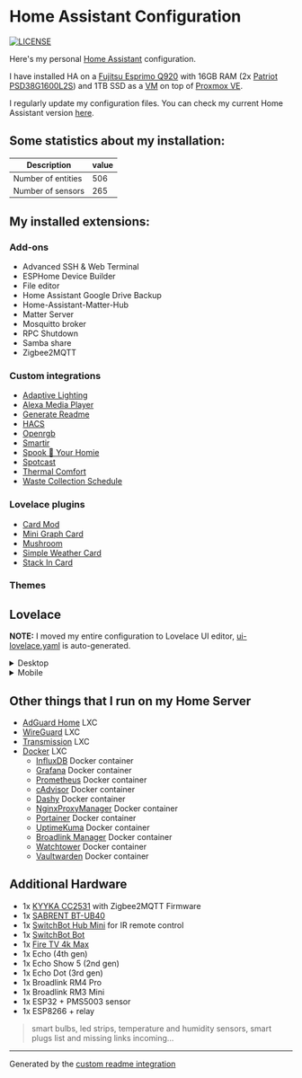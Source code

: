 # Home Assistant Configuration
[![LICENSE](https://img.shields.io/badge/license-MIT-gold.svg)](LICENSE)

Here's my personal [Home Assistant](https://home-assistant.io/) configuration.

I have installed HA on a [Fujitsu Esprimo Q920](https://www.amazon.it/gp/product/B0854LM164) with 16GB RAM (2x [Patriot PSD38G1600L2S](https://www.amazon.it/gp/product/B009WIW9GE)) and 1TB SSD as a [VM](https://community.home-assistant.io/t/home-assistant-os-installation-on-proxmox-ve-7-tutorial/335964) on top of [Proxmox VE](https://www.proxmox.com/en/proxmox-ve).

I regularly update my configuration files. You can check my current Home Assistant version [here](.HA_VERSION).


## Some statistics about my installation:

Description | value
-- | --
Number of entities | 506
Number of sensors | 265


## My installed extensions:

### Add-ons
- Advanced SSH & Web Terminal
- ESPHome Device Builder
- File editor
- Home Assistant Google Drive Backup
- Home-Assistant-Matter-Hub
- Matter Server
- Mosquitto broker
- RPC Shutdown
- Samba share
- Zigbee2MQTT

### Custom integrations
- [Adaptive Lighting](https://github.com/basnijholt/adaptive-lighting)
- [Alexa Media Player](https://github.com/alandtse/alexa_media_player)
- [Generate Readme](https://github.com/custom-components/readme)
- [HACS](https://github.com/hacs/integration)
- [Openrgb](https://github.com/openrgb-ha/openrgb-ha)
- [Smartir](https://github.com/smartHomeHub/SmartIR)
- [Spook 👻 Your Homie](https://github.com/frenck/spook)
- [Spotcast](https://github.com/fondberg/spotcast)
- [Thermal Comfort](https://github.com/dolezsa/thermal_comfort)
- [Waste Collection Schedule](https://github.com/mampfes/hacs_waste_collection_schedule)

### Lovelace plugins
- [Card Mod](https://github.com/thomasloven/lovelace-card-mod)
- [Mini Graph Card](https://github.com/kalkih/mini-graph-card)
- [Mushroom](https://github.com/piitaya/lovelace-mushroom)
- [Simple Weather Card](https://github.com/kalkih/simple-weather-card)
- [Stack In Card](https://github.com/custom-cards/stack-in-card)

### Themes


## Lovelace
**NOTE:** I moved my entire configuration to Lovelace UI editor, [ui-lovelace.yaml](ui-lovelace.yaml) is auto-generated.

<details>
  <summary>Desktop</summary>
    <img src="docs/images/desktop/home.png" alt="Home"/>
    <img src="docs/images/desktop/livingroom.png" alt="Livingroom"/>
    <img src="docs/images/desktop/bedroom.png" alt="Bedroom"/>
    <img src="docs/images/desktop/kitchen.png" alt="Kitchen"/>
    <img src="docs/images/desktop/bathroom.png" alt="Bathroom"/>
    <img src="docs/images/desktop/entrance.png" alt="Entrance"/>
    <img src="docs/images/desktop/lab.png" alt="Lab"/>
    <img src="docs/images/desktop/stats.png" alt="Stats"/>
    <img src="docs/images/desktop/devices.png" alt="Devices"/>
</details>

<details>
  <summary>Mobile</summary>
    <img src="docs/images/mobile/home.jpg" alt="Home"/>
    <img src="docs/images/mobile/livingroom.jpg" alt="Livingroom"/>
    <img src="docs/images/mobile/bedroom.jpg" alt="Bedroom"/>
    <img src="docs/images/mobile/kitchen.jpg" alt="Kitchen"/>
    <img src="docs/images/mobile/bathroom.jpg" alt="Bathroom"/>
    <img src="docs/images/mobile/entrance.jpg" alt="Entrance"/>
    <img src="docs/images/mobile/lab.jpg" alt="Lab"/>
    <img src="docs/images/mobile/devices.jpg" alt="Devices"/>
    <img src="docs/images/mobile/stats_1.jpg" alt="Stats 1"/>
    <img src="docs/images/mobile/stats_2.jpg" alt="Stats 2"/>
</details>


## Other things that I run on my Home Server
- [AdGuard Home](https://adguard.com/en/adguard-home/overview.html) LXC
- [WireGuard](https://www.wireguard.com/) LXC
- [Transmission](https://transmissionbt.com/) LXC
- [Docker](https://www.docker.com/) LXC
  - [InfluxDB](https://www.influxdata.com/) Docker container
  - [Grafana](https://grafana.com/) Docker container
  - [Prometheus](https://prometheus.io/) Docker container
  - [cAdvisor](https://github.com/google/cadvisor) Docker container
  - [Dashy](https://dashy.to/) Docker container
  - [NginxProxyManager](https://nginxproxymanager.com/) Docker container
  - [Portainer](https://portainer.io/) Docker container
  - [UptimeKuma](https://github.com/louislam/uptime-kuma) Docker container
  - [Broadlink Manager](https://github.com/t0mer/broadlinkmanager-docker) Docker container
  - [Watchtower](https://containrrr.dev/watchtower/) Docker container
  - [Vaultwarden](https://www.vaultwarden.net/) Docker container

## Additional Hardware
- 1x [KYYKA CC2531](https://www.amazon.it/gp/product/B08Q7NPSRX) with Zigbee2MQTT Firmware
- 1x [SABRENT BT-UB40](https://www.amazon.it/dp/B06XHY5VXF)
- 1x [SwitchBot Hub Mini](https://www.switch-bot.com/products/switchbot-hub-mini) for IR remote control
- 1x [SwitchBot Bot](https://www.switch-bot.com/pages/switchbot-bot)
- 1x [Fire TV 4k Max](https://www.amazon.it/dp/B08MT4MY9J)
- 1x Echo (4th gen)
- 1x Echo Show 5 (2nd gen)
- 1x Echo Dot (3rd gen)
- 1x Broadlink RM4 Pro
- 1x Broadlink RM3 Mini
- 1x ESP32 + PMS5003 sensor
- 1x ESP8266 + relay

> smart bulbs, led strips, temperature and humidity sensors, smart plugs list and missing links incoming...

***

Generated by the [custom readme integration](https://github.com/custom-components/readme)